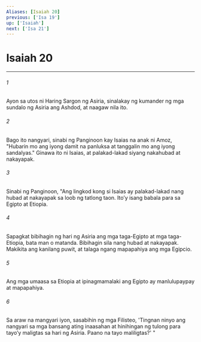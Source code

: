 ```yaml
---
Aliases: [Isaiah 20]
previous: ['Isa 19']
up: ['Isaiah']
next: ['Isa 21']
---
```

# Isaiah 20

***


###### 1 


Ayon sa utos ni Haring Sargon ng Asiria, sinalakay ng kumander ng mga sundalo ng Asiria ang Ashdod, at naagaw nila ito. 


###### 2 


Bago ito nangyari, sinabi ng Panginoon kay Isaias na anak ni Amoz, "Hubarin mo ang iyong damit na panluksa at tanggalin mo ang iyong sandalyas." Ginawa ito ni Isaias, at palakad-lakad siyang nakahubad at nakayapak. 


###### 3 


Sinabi ng Panginoon, "Ang lingkod kong si Isaias ay palakad-lakad nang hubad at nakayapak sa loob ng tatlong taon. Itoʼy isang babala para sa Egipto at Etiopia. 


###### 4 


Sapagkat bibihagin ng hari ng Asiria ang mga taga-Egipto at mga taga-Etiopia, bata man o matanda. Bibihagin sila nang hubad at nakayapak. Makikita ang kanilang puwit, at talaga ngang mapapahiya ang mga Egipcio. 


###### 5 


Ang mga umaasa sa Etiopia at ipinagmamalaki ang Egipto ay manlulupaypay at mapapahiya. 


###### 6 


Sa araw na mangyari iyon, sasabihin ng mga Filisteo, 'Tingnan ninyo ang nangyari sa mga bansang ating inaasahan at hinihingan ng tulong para tayoʼy maligtas sa hari ng Asiria. Paano na tayo maliligtas?' "
